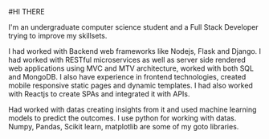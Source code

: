 #HI THERE

I'm an undergraduate computer science student and a Full Stack Developer trying to improve my skillsets.

I had worked with Backend web frameworks like Nodejs, Flask and Django. I had worked with RESTful microservices as well as server side rendered web applications using MVC and MTV 
architecture, worked with both SQL and MongoDB. I also have experience in frontend technologies, created mobile responsive static pages and dynamic templates. 
I had also worked with Reactjs to create SPAs and integrated it with APIs.

Had worked with datas creating insights from it and used machine learning models to predict the outcomes. I use python for working with datas. Numpy, Pandas, Scikit learn,
matplotlib are some of my goto libraries.
